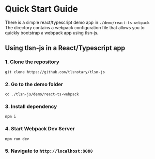# Quick Start Guide

There is a simple react/typescript demo app in `./demo/react-ts-webpack`. The directory contains a webpack configuration file that allows you to quickly bootstrap a webpack app using tlsn-js. 

## Using tlsn-js in a React/Typescript app

### 1. Clone the repository
```
git clone https://github.com/tlsnotary/tlsn-js
```

### 2. Go to the demo folder
```
cd ./tlsn-js/demo/react-ts-webpack
```

### 3. Install dependency
```
npm i
```

### 4. Start Webpack Dev Server
```
npm run dev
```

### 5. Navigate to `http://localhost:8080`

